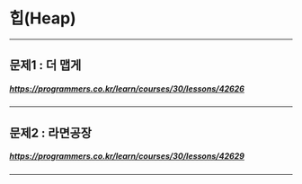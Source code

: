 # 힙(Heap)
----------
## 문제1 : 더 맵게
##### <https://programmers.co.kr/learn/courses/30/lessons/42626>
----------
## 문제2 : 라면공장
##### <https://programmers.co.kr/learn/courses/30/lessons/42629>
----------
